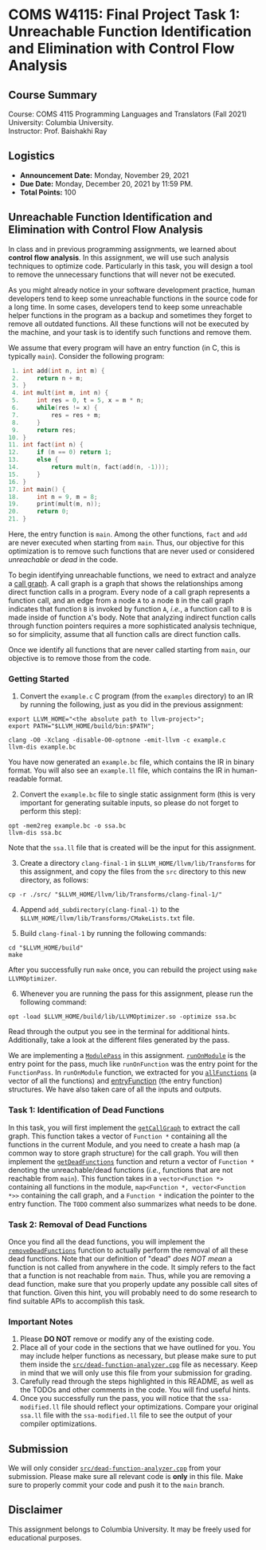# COMS W4115: Final Project Task 1: Unreachable Function Identification and Elimination with Control Flow Analysis

## Course Summary

Course: COMS 4115 Programming Languages and Translators (Fall 2021)  
University: Columbia University.  
Instructor: Prof. Baishakhi Ray


## Logistics
* **Announcement Date:** Monday, November 29, 2021
* **Due Date:** Monday, December 20, 2021 by 11:59 PM.
* **Total Points:** 100



## Unreachable Function Identification and Elimination with Control Flow Analysis

In class and in previous programming assignments, we learned about __control flow analysis__. In this assignment, we will use such analysis techniques to optimize code. Particularly in this task, you will design a tool to remove the unnecessary functions that will never not be executed.

As you might already notice in your software development practice, human developers tend to keep some unreachable functions in the source code for a long time. In some cases, developers tend to keep some unreachable helper functions in the program as a backup and sometimes they forget to remove all outdated functions. All these functions will not be executed by the machine, and your task is to identify such functions and remove them.   

We assume that every program will have an entry function (in C, this is typically `main`). Consider the following program:

```c++
 1. int add(int n, int m) {
 2.     return n + m;
 3. }
 4. int mult(int m, int n) {
 5.     int res = 0, t = 5, x = m * n;
 6.     while(res != x) {
 7.         res = res + m;
 8.     }
 9.     return res;
10. }
11. int fact(int n) {
12.     if (n == 0) return 1;
13.     else {
14.         return mult(n, fact(add(n, -1)));
15.     }
16. }
17. int main() {
18.     int n = 9, m = 8;
19.     print(mult(m, n));
20.     return 0;
21. }
```  

Here, the entry function is `main`. Among the other functions, `fact` and `add` are never executed when starting from `main`. Thus, our objective for this optimization is to remove such functions that are never used or considered *unreachable* or *dead* in the code.

To begin identifying unreachable functions, we need to extract and analyze a [call graph](https://en.wikipedia.org/wiki/Call_graph). A call graph is a graph that shows the relationships among direct function calls in a program. Every node of a call graph represents a function call, and an edge from a node `A` to a node `B` in the call graph indicates that function `B` is invoked by function `A`, *i.e.*, a function call to `B` is made inside of function `A`'s body. Note that analyzing indirect function calls through function pointers requires a more sophisticated analysis technique, so for simplicity, assume that all function calls are direct function calls.

Once we identify all functions that are never called starting from `main`, our objective is to remove those from the code.

### Getting Started

1. Convert the `example.c` C program (from the `examples` directory) to an IR by running the following, just as you did in the previous assignment:

```
export LLVM_HOME="<the absolute path to llvm-project>";
export PATH="$LLVM_HOME/build/bin:$PATH";

clang -O0 -Xclang -disable-O0-optnone -emit-llvm -c example.c
llvm-dis example.bc
```
You have now generated an `example.bc` file, which contains the IR in binary format. You will also see an `example.ll` file, which contains the IR in human-readable format.

2. Convert the `example.bc` file to single static assignment form (this is very important for generating suitable inputs, so please do not forget to perform this step):

```
opt -mem2reg example.bc -o ssa.bc
llvm-dis ssa.bc
```

Note that the `ssa.ll` file that is created will be the input for this assignment.

3. Create a directory `clang-final-1` in `$LLVM_HOME/llvm/lib/Transforms` for this assignment, and copy the files from the `src` directory to this new directory, as follows:

```
cp -r ./src/ "$LLVM_HOME/llvm/lib/Transforms/clang-final-1/"
```

4. Append `add_subdirectory(clang-final-1)` to the `$LLVM_HOME/llvm/lib/Transforms/CMakeLists.txt` file.

5. Build `clang-final-1` by running the following commands:

```
cd "$LLVM_HOME/build"
make
```

After you successfully run `make` once, you can rebuild the project using `make LLVMOptimizer`.

6. Whenever you are running the pass for this assignment, please run the following command:

```
opt -load $LLVM_HOME/build/lib/LLVMOptimizer.so -optimize ssa.bc
```

Read through the output you see in the terminal for additional hints. Additionally, take a look at the different files generated by the pass. 

We are implementing a [`ModulePass`](https://llvm.org/doxygen/classllvm_1_1ModulePass.html) in this assignment. [`runOnModule`](src/dead-function-analyzer.cpp#L94) is the entry point for the pass, much like `runOnFunction` was the entry point for the `FunctionPass`. In `runOnModule` function, we extracted for you [`allFunctions`](src/dead-function-analyzer.cpp#L96-#99) (a vector of all the functions) and [entryFunction](src/dead-function-analyzer.cpp#L102) (the entry function) structures. We have also taken care of all the inputs and outputs.

### Task 1: Identification of Dead Functions
In this task, you will first implement the [`getCallGraph`](src/dead-function-analyzer.cpp#L43) to extract the call graph. This function takes a vector of `Function *` containing all the functions in the current Module, and you need to create a hash map (a common way to store graph structure) for the call graph. You will then implement  the [`getDeadFunctions`](src/dead-function-analyzer.cpp#L66) function and return a vector of `Function *` denoting the unreachable/dead functions (_i.e._, functions that are not reachable from `main`). This function takes in a `vector<Function *>` containing all functions in the module, `map<Function *, vector<Function *>>` containing the call graph, and a `Function *` indication the pointer to the entry function. The `TODO` comment also summarizes what needs to be done.

### Task 2: Removal of Dead Functions
Once you find all the dead functions, you will implement the [`removeDeadFunctions`](src/dead-function-analyzer.cpp#L80) function to actually perform the removal of all these dead functions. Note that our definition of "dead" _does NOT mean_ a function is not called from anywhere in the code. It simply refers to the fact that a function is not reachable from `main`. Thus, while you are removing a dead function, make sure that you properly update any possible call sites of that function. Given this hint, you will probably need to do some research to find suitable APIs to accomplish this task.
  

### Important Notes
1. Please **DO NOT** remove or modify any of the existing code.
2. Place all of your code in the sections that we have outlined for you. You may include helper functions as necessary, but please make sure to put them inside the [`src/dead-function-analyzer.cpp`](src/dead-function-analyzer.cpp) file as necessary. Keep in mind that we will only use this file from your submission for grading. 
3. Carefully read through the steps highlighted in this README, as well as the TODOs and other comments in the code. You will find useful hints.
4. Once you successfully run the pass, you will notice that the `ssa-modified.ll` file should reflect your optimizations. Compare your original `ssa.ll` file with the `ssa-modified.ll` file to see the output of your compiler optimizations.

## Submission
We will only consider [`src/dead-function-analyzer.cpp`](src/dead-function-analyzer.cpp) from your submission. Please make sure all relevant code is **only** in this file. Make sure to properly commit your code and push it to the `main` branch.


## Disclaimer
This assignment belongs to Columbia University. It may be freely used for educational purposes.

